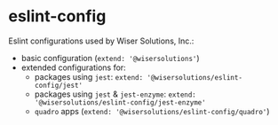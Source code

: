 # eslint-config

Eslint configurations used by Wiser Solutions, Inc.:

- basic configuration (`extend: '@wisersolutions'`)
- extended configurations for:
    - packages using `jest`: `extend: '@wisersolutions/eslint-config/jest'`
    - packages using `jest` & `jest-enzyme`: `extend: '@wisersolutions/eslint-config/jest-enzyme'`
    - `quadro` apps (`extend: '@wisersolutions/eslint-config/quadro'`)
